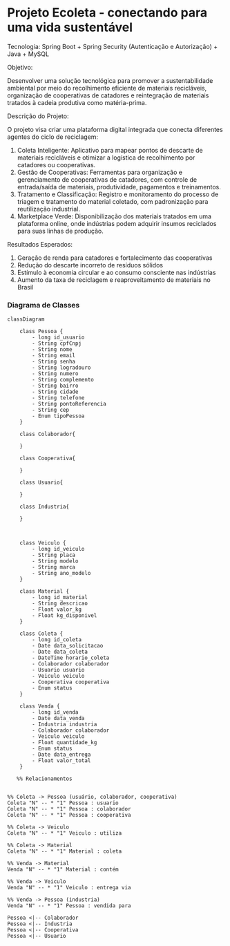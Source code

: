 # Projeto Ecoleta -  conectando para uma vida sustentável #

Tecnologia: Spring Boot + Spring Security (Autenticação e Autorização) + Java + MySQL

Objetivo:

 Desenvolver uma solução tecnológica para promover a sustentabilidade ambiental 
por meio do recolhimento eficiente de materiais recicláveis, organização de 
cooperativas de catadores e reintegração de materiais tratados à cadeia produtiva 
como matéria-prima.

Descrição do Projeto:

 O projeto visa criar uma plataforma digital integrada que conecta diferentes agentes 
do ciclo de reciclagem:

1. Coleta Inteligente: Aplicativo para mapear pontos de descarte de materiais 
recicláveis e otimizar a logística de recolhimento por catadores ou cooperativas.
2. Gestão de Cooperativas: Ferramentas para organização e gerenciamento 
de cooperativas de catadores, com controle de entrada/saída de materiais, 
produtividade, pagamentos e treinamentos.
3. Tratamento e Classificação: Registro e monitoramento do processo de triagem 
e tratamento do material coletado, com padronização para reutilização 
industrial.
4. Marketplace Verde: Disponibilização dos materiais tratados em uma 
plataforma online, onde indústrias podem adquirir insumos reciclados para suas 
linhas de produção.

Resultados Esperados:

1. Geração de renda para catadores e fortalecimento das cooperativas
2. Redução do descarte incorreto de resíduos sólidos
3. Estímulo à economia circular e ao consumo consciente nas indústrias
4. Aumento da taxa de reciclagem e reaproveitamento de materiais no Brasil


### Diagrama de Classes ###
```mermaid
classDiagram

    class Pessoa {
        - long id_usuario
        - String cpfCnpj
        - String nome
        - String email
        - String senha
        - String logradouro
        - String numero
        - String complemento
        - String bairro
        - String cidade
        - String telefone
        - String pontoReferencia
        - String cep
        - Enum tipoPessoa
    }

    class Colaborador{

    }

    class Cooperativa{
        
    }

    class Usuario{
        
    }

    class Industria{
        
    }



    class Veiculo {
        - long id_veiculo
        - String placa
        - String modelo
        - String marca
        - String ano_modelo
    }

    class Material {
        - long id_material
        - String descricao
        - Float valor_kg
        - Float kg_disponivel
    }

    class Coleta {
        - long id_coleta
        - Date data_solicitacao
        - Date data_coleta
        - DateTime horario_coleta
        - Colaborador colaborador
        - Usuario usuario
        - Veiculo veiculo
        - Cooperativa cooperativa
        - Enum status
    }

    class Venda {
        - long id_venda
        - Date data_venda
        - Industria industria
        - Colaborador colaborador
        - Veiculo veiculo
        - Float quantidade_kg
        - Enum status
        - Date data_entrega
        - Float valor_total
    }

   %% Relacionamentos


%% Coleta -> Pessoa (usuário, colaborador, cooperativa)
Coleta "N" -- * "1" Pessoa : usuario
Coleta "N" -- * "1" Pessoa : colaborador
Coleta "N" -- * "1" Pessoa : cooperativa

%% Coleta -> Veiculo
Coleta "N" -- * "1" Veiculo : utiliza

%% Coleta -> Material
Coleta "N" -- * "1" Material : coleta

%% Venda -> Material
Venda "N" -- * "1" Material : contém

%% Venda -> Veiculo
Venda "N" -- * "1" Veiculo : entrega via

%% Venda -> Pessoa (industria)
Venda "N" -- * "1" Pessoa : vendida para

Pessoa <|-- Colaborador
Pessoa <|-- Industria
Pessoa <|-- Cooperativa
Pessoa <|-- Usuario
```
